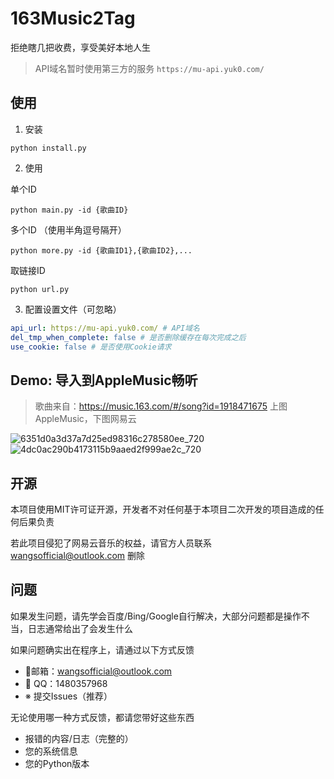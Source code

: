# 163Music2Tag

拒绝瞎几把收费，享受美好本地人生

> API域名暂时使用第三方的服务 `https://mu-api.yuk0.com/`

## 使用

1. 安装

`python install.py`

2. 使用

单个ID

`python main.py -id {歌曲ID}`

多个ID （使用半角逗号隔开）

`python more.py -id {歌曲ID1},{歌曲ID2},...`

取链接ID

`python url.py`

3. 配置设置文件（可忽略）

```yaml
api_url: https://mu-api.yuk0.com/ # API域名
del_tmp_when_complete: false # 是否删除缓存在每次完成之后
use_cookie: false # 是否使用Cookie请求
```

## Demo: 导入到AppleMusic畅听

> 歌曲来自：https://music.163.com/#/song?id=1918471675
> 上图AppleMusic，下图网易云

![6351d0a3d37a7d25ed98316c278580ee_720](https://github.com/Wangs-official/163Music2Tag/assets/131328257/0d193a19-6ba6-44d0-97e7-a956522ab8cf)
![4dc0ac290b4173115b9aaed2f999ae2c_720](https://github.com/Wangs-official/163Music2Tag/assets/131328257/75df9193-9e72-452b-acd2-6030dda49727)

## 开源

本项目使用MIT许可证开源，开发者不对任何基于本项目二次开发的项目造成的任何后果负责

若此项目侵犯了网易云音乐的权益，请官方人员联系 wangsofficial@outlook.com 删除

## 问题

如果发生问题，请先学会百度/Bing/Google自行解决，大部分问题都是操作不当，日志通常给出了会发生什么

如果问题确实出在程序上，请通过以下方式反馈

- 📮邮箱：wangsofficial@outlook.com
- 🐧 QQ：1480357968
- ※ 提交Issues（推荐）

无论使用哪一种方式反馈，都请您带好这些东西

- 报错的内容/日志（完整的）
- 您的系统信息
- 您的Python版本

